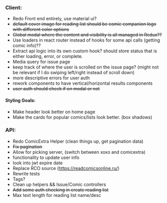 ### Client:

- Redo Front end entirely, use material ui?
- ~~default cover image for reading list should be comic companion logo with different color options~~
- ~~Global modal where the content and visibility is all managed in Redux??~~
- Use loaders in react router instead of hooks for some api calls (getting comic info)??
- Extract api logic into its own custom hook? should store status that is either loading, error, or complete.
- Media query for issue page
- keep track of where the user is scrolled on the issue page? (might not be relevant if I do swiping left/right instead of scroll down)
- more descriptive errors for user auth
- rework components to have vertical/horizontal results components
- ~~user auth should check if on modal or not~~

#### Styling Goals:

- Make header look better on home page
- Make the cards for popular comics/lists look better. (box shadows)

### API:

- Redo ComicExtra Helper (clean things up, get pagination data)
- ~~Fix pagination~~
- Allow for picking server, (switch between xoxo and comicextra)
- functionality to update user info
- look into jwt expire date
- Replace RCO source (https://readcomicsonline.ru/)
- Rewrite tests
- Tags?
- Clean up helpers && Issue/Comic controllers
- ~~Add some auth checking in create reading list~~
- Max text length for reading list name/desc

